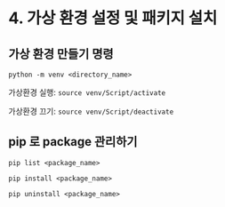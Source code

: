 # 4. 가상 환경 설정 및 패키지 설치

## 가상 환경 만들기 명령

`python -m venv <directory_name>`

가상환경 실행: `source venv/Script/activate`

가상환경 끄기: `source venv/Script/deactivate`

## pip 로 package 관리하기

`pip list <package_name>`

`pip install <package_name>`

`pip uninstall <package_name>`